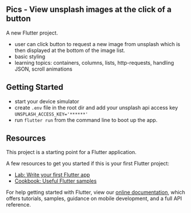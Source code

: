 ## Pics - View unsplash images at the click of a button

A new Flutter project.
- user can click button to request a new image from unsplash which is then displayed at the bottom of the image list. 
- basic styling
- learning topics:  containers, columns, lists, http-requests, handling JSON, scroll animations

## Getting Started

- start your device simulator
- create `.env` file in the root dir and add your unsplash api access key `UNSPLASH_ACCESS_KEY='******'`
- run `flutter run` from the command line to boot up the app.

## Resources
This project is a starting point for a Flutter application.

A few resources to get you started if this is your first Flutter project:

- [Lab: Write your first Flutter app](https://flutter.dev/docs/get-started/codelab)
- [Cookbook: Useful Flutter samples](https://flutter.dev/docs/cookbook)

For help getting started with Flutter, view our
[online documentation](https://flutter.dev/docs), which offers tutorials,
samples, guidance on mobile development, and a full API reference.
